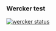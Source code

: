 ### Wercker test

[![wercker status](https://app.wercker.com/status/ee35c99727c7f58df5e63df3dc6ea46e/s/master "wercker status")](https://app.wercker.com/project/byKey/ee35c99727c7f58df5e63df3dc6ea46e)
